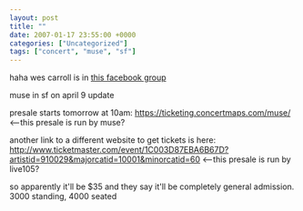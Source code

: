 ```yaml
---
layout: post
title: ""
date: 2007-01-17 23:55:00 +0000
categories: ["Uncategorized"]
tags: ["concert", "muse", "sf"]
---
```


haha wes carroll is in [this facebook group](http://berkeley.facebook.com/group.php?gid=2209889035)

muse in sf on april 9 update

presale starts tomorrow at 10am: https://ticketing.concertmaps.com/muse/  <–this presale is run by muse?

another link to a different website to get tickets is here: http://www.ticketmaster.com/event/1C003D87EBA6B67D?artistid=910029&majorcatid=10001&minorcatid=60 <–this presale is run by live105?

so apparently it'll be $35 and they say it'll be completely general admission. 3000 standing, 4000 seated